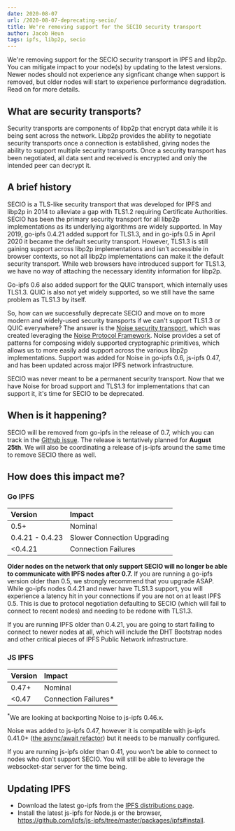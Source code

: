 ```yaml
---
date: 2020-08-07
url: /2020-08-07-deprecating-secio/
title: We're removing support for the SECIO security transport
author: Jacob Heun
tags: ipfs, libp2p, secio
---
```


We're removing support for the SECIO security transport in IPFS and libp2p. You can mitigate impact to your node(s) by updating to the latest versions. Newer nodes should not experience any signficant change when support is removed, but older nodes will start to experience performance degradation. Read on for more details.

## What are security transports?

Security transports are components of libp2p that encrypt data while it is being sent across the network. Libp2p provides the ability to negotiate security transports once a connection is established, giving nodes the ability to support multiple security transports. Once a security transport has been negotiated, all data sent and received is encrypted and only the intended peer can decrypt it.

## A brief history

SECIO is a TLS-like security transport that was developed for IPFS and libp2p in 2014 to alleviate a gap with TLS1.2 requiring Certificate Authorities. SECIO has been the primary security transport for all libp2p implementations as its underlying algorithms are widely supported. In May 2019, go-ipfs 0.4.21 added support for TLS1.3, and in go-ipfs 0.5 in April 2020 it became the default security transport. However, TLS1.3 is still gaining support across libp2p implementations and isn't accessible in browser contexts, so not all libp2p implementations can make it the default security transport. While web browsers have introduced support for TLS1.3, we have no way of attaching the necessary identity information for libp2p.

Go-ipfs 0.6 also added support for the QUIC transport, which internally uses TLS1.3. QUIC is also not yet widely supported, so we still have the same problem as TLS1.3 by itself.

So, how can we successfully deprecate SECIO and move on to more modern and widely-used security transports if we can't support TLS1.3 or QUIC everywhere? The answer is the [Noise security transport](https://github.com/libp2p/specs/tree/master/noise), which was created leveraging the [Noise Protocol Framework](https://noiseprotocol.org/noise.html). Noise provides a set of patterns for composing widely supported cryptographic primitives, which allows us to more easily add support across the various libp2p implementations. Support was added for Noise in go-ipfs 0.6, js-ipfs 0.47, and has been updated across major IPFS network infrastructure.

SECIO was never meant to be a permanent security transport. Now that we have Noise for broad support and TLS1.3 for implementations that can support it, it's time for SECIO to be deprecated.

## When is it happening?

SECIO will be removed from go-ipfs in the release of 0.7, which you can track in the [Github issue](https://github.com/ipfs/go-ipfs/issues/7560). The release is tentatively planned for **August 25th**. We will also be coordinating a release of js-ipfs around the same time to remove SECIO there as well.

## How does this impact me?

### Go IPFS

|Version         |Impact                       |
|:---------------|:----------------------------|
|0.5+            | Nominal                     |
|0.4.21 - 0.4.23 | Slower Connection Upgrading |
|<0.4.21         | Connection Failures         |

**Older nodes on the network that only support SECIO will no longer be able to communicate with IPFS nodes after 0.7.** If you are running a go-ipfs version older than 0.5, we strongly recommend that you upgrade ASAP. While go-ipfs nodes 0.4.21 and newer have TLS1.3 support, you will experience a latency hit in your connections if you are not on at least IPFS 0.5. This is due to protocol negotiation defaulting to SECIO (which will fail to connect to recent nodes) and needing to be redone with TLS1.3.

If you are running IPFS older than 0.4.21, you are going to start failing to connect to newer nodes at all, which will include the DHT Bootstrap nodes and other critical pieces of IPFS Public Network infrastructure.

### JS IPFS

|Version | Impact               |
|:-------|:---------------------|
|0.47+   | Nominal              |
|<0.47   | Connection Failures* |

<sup>*</sup>We are looking at backporting Noise to js-ipfs 0.46.x.

Noise was added to js-ipfs 0.47, however it is compatible with js-ipfs 0.41.0+ ([the async/await refactor](https://blog.ipfs.io/2020-02-01-async-await-refactor/)) but it needs to be manually configured.

If you are running js-ipfs older than 0.41, you won't be able to connect to nodes who don't support SECIO. You will still be able to leverage the websocket-star server for the time being.

## Updating IPFS

- Download the latest go-ipfs from the [IPFS distributions page](https://dist.ipfs.io/#go-ipfs).
- Install the latest js-ipfs for Node.js or the browser, https://github.com/ipfs/js-ipfs/tree/master/packages/ipfs#install.
